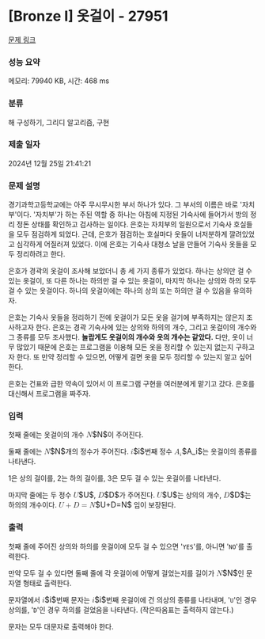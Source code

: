 # [Bronze I] 옷걸이 - 27951 

[문제 링크](https://www.acmicpc.net/problem/27951) 

### 성능 요약

메모리: 79940 KB, 시간: 468 ms

### 분류

해 구성하기, 그리디 알고리즘, 구현

### 제출 일자

2024년 12월 25일 21:41:21

### 문제 설명

<p>경기과학고등학교에는 아주 무시무시한 부서 하나가 있다. 그 부서의 이름은 바로 '자치부'이다. '자치부'가 하는 주된 역할 중 하나는 아침에 지정된 기숙사에 들어가서 방의 정리 정돈 상태를 확인하고 검사하는 일이다. 은호는 자치부의 일원으로서 기숙사 호실들을 모두 점검하게 되었다. 근데, 은호가 점검하는 호실마다 옷들이 너저분하게 깔려있었고 심각하게 어질러져 있었다. 이에 은호는 기숙사 대청소 날을 만들어 기숙사 옷들을 모두 정리하려고 한다.</p>

<p>은호가 경곽의 옷걸이 조사해 보았더니 총 세 가지 종류가 있었다. 하나는 상의만 걸 수 있는 옷걸이, 또 다른 하나는 하의만 걸 수 있는 옷걸이, 마지막 하나는 상의와 하의 모두 걸 수 있는 옷걸이다. 하나의 옷걸이에는 하나의 상의 또는 하의만 걸 수 있음을 유의하자.</p>

<p>은호는 기숙사 옷들을 정리하기 전에 옷걸이가 모든 옷을 걸기에 부족하지는 않은지 조사하고자 한다. 은호는 경곽 기숙사에 있는 상의와 하의의 개수, 그리고 옷걸이의 개수와 그 종류를 모두 조사했다. <strong>놀랍게도 옷걸이의 개수와 옷의 개수는 같았다.</strong> 다만, 옷이 너무 많았기 때문에 은호는 프로그램을 이용해 모든 옷을 정리할 수 있는지 없는지 구하고자 한다. 또 만약 정리할 수 있으면, 어떻게 걸면 옷을 모두 정리할 수 있는지 알고 싶어 한다.</p>

<p>은호는 건표와 급한 약속이 있어서 이 프로그램 구현을 여러분에게 맡기고 갔다. 은호를 대신해서 프로그램을 짜주자.</p>

### 입력 

 <p>첫째 줄에는 옷걸이의 개수 <mjx-container class="MathJax" jax="CHTML" style="font-size: 109%; position: relative;"><mjx-math class="MJX-TEX" aria-hidden="true"><mjx-mi class="mjx-i"><mjx-c class="mjx-c1D441 TEX-I"></mjx-c></mjx-mi></mjx-math><mjx-assistive-mml unselectable="on" display="inline"><math xmlns="http://www.w3.org/1998/Math/MathML"><mi>N</mi></math></mjx-assistive-mml><span aria-hidden="true" class="no-mathjax mjx-copytext">$N$</span></mjx-container>이 주어진다.</p>

<p>둘째 줄에는 <mjx-container class="MathJax" jax="CHTML" style="font-size: 109%; position: relative;"><mjx-math class="MJX-TEX" aria-hidden="true"><mjx-mi class="mjx-i"><mjx-c class="mjx-c1D441 TEX-I"></mjx-c></mjx-mi></mjx-math><mjx-assistive-mml unselectable="on" display="inline"><math xmlns="http://www.w3.org/1998/Math/MathML"><mi>N</mi></math></mjx-assistive-mml><span aria-hidden="true" class="no-mathjax mjx-copytext">$N$</span></mjx-container>개의 정수가 주어진다. <mjx-container class="MathJax" jax="CHTML" style="font-size: 109%; position: relative;"><mjx-math class="MJX-TEX" aria-hidden="true"><mjx-mi class="mjx-i"><mjx-c class="mjx-c1D456 TEX-I"></mjx-c></mjx-mi></mjx-math><mjx-assistive-mml unselectable="on" display="inline"><math xmlns="http://www.w3.org/1998/Math/MathML"><mi>i</mi></math></mjx-assistive-mml><span aria-hidden="true" class="no-mathjax mjx-copytext">$i$</span></mjx-container>번째 정수 <mjx-container class="MathJax" jax="CHTML" style="font-size: 109%; position: relative;"><mjx-math class="MJX-TEX" aria-hidden="true"><mjx-msub><mjx-mi class="mjx-i"><mjx-c class="mjx-c1D434 TEX-I"></mjx-c></mjx-mi><mjx-script style="vertical-align: -0.15em;"><mjx-mi class="mjx-i" size="s"><mjx-c class="mjx-c1D456 TEX-I"></mjx-c></mjx-mi></mjx-script></mjx-msub></mjx-math><mjx-assistive-mml unselectable="on" display="inline"><math xmlns="http://www.w3.org/1998/Math/MathML"><msub><mi>A</mi><mi>i</mi></msub></math></mjx-assistive-mml><span aria-hidden="true" class="no-mathjax mjx-copytext">$A_i$</span></mjx-container>는 옷걸이의 종류를 나타낸다.</p>

<p>1은 상의 걸이를, 2는 하의 걸이를, 3은 모두 걸 수 있는 옷걸이를 나타낸다.</p>

<p>마지막 줄에는 두 정수 <mjx-container class="MathJax" jax="CHTML" style="font-size: 109%; position: relative;"><mjx-math class="MJX-TEX" aria-hidden="true"><mjx-mi class="mjx-i"><mjx-c class="mjx-c1D448 TEX-I"></mjx-c></mjx-mi></mjx-math><mjx-assistive-mml unselectable="on" display="inline"><math xmlns="http://www.w3.org/1998/Math/MathML"><mi>U</mi></math></mjx-assistive-mml><span aria-hidden="true" class="no-mathjax mjx-copytext">$U$</span></mjx-container>, <mjx-container class="MathJax" jax="CHTML" style="font-size: 109%; position: relative;"><mjx-math class="MJX-TEX" aria-hidden="true"><mjx-mi class="mjx-i"><mjx-c class="mjx-c1D437 TEX-I"></mjx-c></mjx-mi></mjx-math><mjx-assistive-mml unselectable="on" display="inline"><math xmlns="http://www.w3.org/1998/Math/MathML"><mi>D</mi></math></mjx-assistive-mml><span aria-hidden="true" class="no-mathjax mjx-copytext">$D$</span></mjx-container>가 주어진다. <mjx-container class="MathJax" jax="CHTML" style="font-size: 109%; position: relative;"><mjx-math class="MJX-TEX" aria-hidden="true"><mjx-mi class="mjx-i"><mjx-c class="mjx-c1D448 TEX-I"></mjx-c></mjx-mi></mjx-math><mjx-assistive-mml unselectable="on" display="inline"><math xmlns="http://www.w3.org/1998/Math/MathML"><mi>U</mi></math></mjx-assistive-mml><span aria-hidden="true" class="no-mathjax mjx-copytext">$U$</span></mjx-container>는 상의의 개수, <mjx-container class="MathJax" jax="CHTML" style="font-size: 109%; position: relative;"><mjx-math class="MJX-TEX" aria-hidden="true"><mjx-mi class="mjx-i"><mjx-c class="mjx-c1D437 TEX-I"></mjx-c></mjx-mi></mjx-math><mjx-assistive-mml unselectable="on" display="inline"><math xmlns="http://www.w3.org/1998/Math/MathML"><mi>D</mi></math></mjx-assistive-mml><span aria-hidden="true" class="no-mathjax mjx-copytext">$D$</span></mjx-container>는 하의의 개수이다. <mjx-container class="MathJax" jax="CHTML" style="font-size: 109%; position: relative;"><mjx-math class="MJX-TEX" aria-hidden="true"><mjx-mi class="mjx-i"><mjx-c class="mjx-c1D448 TEX-I"></mjx-c></mjx-mi><mjx-mo class="mjx-n" space="3"><mjx-c class="mjx-c2B"></mjx-c></mjx-mo><mjx-mi class="mjx-i" space="3"><mjx-c class="mjx-c1D437 TEX-I"></mjx-c></mjx-mi><mjx-mo class="mjx-n" space="4"><mjx-c class="mjx-c3D"></mjx-c></mjx-mo><mjx-mi class="mjx-i" space="4"><mjx-c class="mjx-c1D441 TEX-I"></mjx-c></mjx-mi></mjx-math><mjx-assistive-mml unselectable="on" display="inline"><math xmlns="http://www.w3.org/1998/Math/MathML"><mi>U</mi><mo>+</mo><mi>D</mi><mo>=</mo><mi>N</mi></math></mjx-assistive-mml><span aria-hidden="true" class="no-mathjax mjx-copytext">$U+D=N$</span></mjx-container> 임이 보장된다.</p>

### 출력 

 <p>첫째 줄에 주어진 상의와 하의를 옷걸이에 모두 걸 수 있으면 '<code>YES</code>'를, 아니면 '<code>NO</code>'를 출력한다.</p>

<p>만약 모두 걸 수 있다면 둘째 줄에 각 옷걸이에 어떻게 걸었는지를 길이가 <mjx-container class="MathJax" jax="CHTML" style="font-size: 109%; position: relative;"><mjx-math class="MJX-TEX" aria-hidden="true"><mjx-mi class="mjx-i"><mjx-c class="mjx-c1D441 TEX-I"></mjx-c></mjx-mi></mjx-math><mjx-assistive-mml unselectable="on" display="inline"><math xmlns="http://www.w3.org/1998/Math/MathML"><mi>N</mi></math></mjx-assistive-mml><span aria-hidden="true" class="no-mathjax mjx-copytext">$N$</span></mjx-container>인 문자열 형태로 출력한다.</p>

<p>문자열에서 <mjx-container class="MathJax" jax="CHTML" style="font-size: 109%; position: relative;"><mjx-math class="MJX-TEX" aria-hidden="true"><mjx-mi class="mjx-i"><mjx-c class="mjx-c1D456 TEX-I"></mjx-c></mjx-mi></mjx-math><mjx-assistive-mml unselectable="on" display="inline"><math xmlns="http://www.w3.org/1998/Math/MathML"><mi>i</mi></math></mjx-assistive-mml><span aria-hidden="true" class="no-mathjax mjx-copytext">$i$</span></mjx-container>번째 문자는 <mjx-container class="MathJax" jax="CHTML" style="font-size: 109%; position: relative;"><mjx-math class="MJX-TEX" aria-hidden="true"><mjx-mi class="mjx-i"><mjx-c class="mjx-c1D456 TEX-I"></mjx-c></mjx-mi></mjx-math><mjx-assistive-mml unselectable="on" display="inline"><math xmlns="http://www.w3.org/1998/Math/MathML"><mi>i</mi></math></mjx-assistive-mml><span aria-hidden="true" class="no-mathjax mjx-copytext">$i$</span></mjx-container>번째 옷걸이에 건 의상의 종류를 나타내며, '<code>U</code>'인 경우 상의를, '<code>D</code>'인 경우 하의를 걸었음을 나타낸다. (작은따옴표는 출력하지 않는다.)</p>

<p>문자는 모두 대문자로 출력해야 한다.</p>

